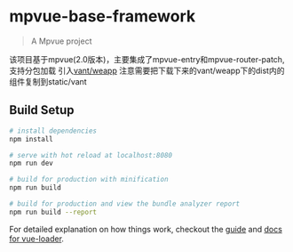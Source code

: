 # mpvue-base-framework

> A Mpvue project

该项目基于mpvue(2.0版本)，主要集成了mpvue-entry和mpvue-router-patch,支持分包加载
引入[vant/weapp](https://youzan.github.io/vant-weapp) 注意需要把下载下来的vant/weapp下的dist内的组件复制到static/vant

## Build Setup

``` bash
# install dependencies
npm install

# serve with hot reload at localhost:8080
npm run dev

# build for production with minification
npm run build

# build for production and view the bundle analyzer report
npm run build --report
```

For detailed explanation on how things work, checkout the [guide](http://vuejs-templates.github.io/webpack/) and [docs for vue-loader](http://vuejs.github.io/vue-loader).
